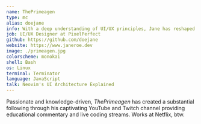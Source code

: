 ```yaml
---
name: ThePrimeagen
type: mc
alias: doejane
info: With a deep understanding of UI/UX principles, Jane has reshaped Neovim's UI.
job: UI/UX Designer at PixelPerfect
github: https://github.com/doejane
website: https://www.janeroe.dev
image: ./primeagen.jpg
colorscheme: monokai
shell: Bash
os: Linux
terminal: Terminator
language: JavaScript
talk: Neovim's UI Architecture Explained
---
```


Passionate and knowledge-driven, <em>ThePrimeagen</em> has created a
substantial following through his captivating YouTube and Twitch channel
providing educational commentary and live coding streams. Works at
Netflix, btw.
